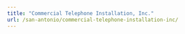 ```yaml
---
title: "Commercial Telephone Installation, Inc."
url: /san-antonio/commercial-telephone-installation-inc/
---
```

